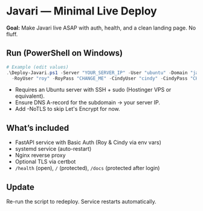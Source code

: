 
# Javari — Minimal Live Deploy

**Goal:** Make Javari live ASAP with auth, health, and a clean landing page. No fluff.

## Run (PowerShell on Windows)
```powershell
# Example (edit values)
.\Deploy-Javari.ps1 -Server "YOUR_SERVER_IP" -User "ubuntu" -Domain "javari.craudiovizai.com" `
  -RoyUser "roy" -RoyPass "CHANGE_ME" -CindyUser "cindy" -CindyPass "CHANGE_ME"
```

- Requires an Ubuntu server with SSH + sudo (Hostinger VPS or equivalent).
- Ensure DNS A-record for the subdomain -> your server IP.
- Add -NoTLS to skip Let's Encrypt for now.

## What’s included
- FastAPI service with Basic Auth (Roy & Cindy via env vars)
- systemd service (auto-restart)
- Nginx reverse proxy
- Optional TLS via certbot
- `/health` (open), `/` (protected), `/docs` (protected after login)

## Update
Re-run the script to redeploy. Service restarts automatically.
